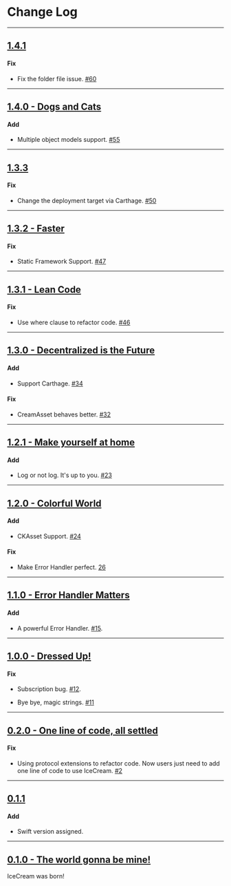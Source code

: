 # Change Log

-----
## [1.4.1](https://github.com/caiyue1993/IceCream/releases/tag/1.4.1)

#### Fix

* Fix the folder file issue. [#60](https://github.com/caiyue1993/IceCream/pull/60) 

-----
## [1.4.0 - Dogs and Cats](https://github.com/caiyue1993/IceCream/releases/tag/1.4.0)

#### Add

* Multiple object models support. [#55](https://github.com/caiyue1993/IceCream/pull/55) 

-----
## [1.3.3](https://github.com/caiyue1993/IceCream/releases/tag/1.3.3)

#### Fix 

* Change the deployment target via Carthage. [#50](https://github.com/caiyue1993/IceCream/pull/50) 

-----
## [1.3.2 - Faster](https://github.com/caiyue1993/IceCream/releases/tag/1.3.2)

#### Fix 

* Static Framework Support. [#47](https://github.com/caiyue1993/IceCream/pull/47) 

-----
## [1.3.1 - Lean Code](https://github.com/caiyue1993/IceCream/releases/tag/1.3.1)

#### Fix 

* Use where clause to refactor code. [#46](https://github.com/caiyue1993/IceCream/pull/46) 

-----
## [1.3.0 - Decentralized is the Future](https://github.com/caiyue1993/IceCream/releases/tag/1.3.0)

#### Add

* Support Carthage. [#34](https://github.com/caiyue1993/IceCream/pull/34)

#### Fix 

* CreamAsset behaves better. [#32](https://github.com/caiyue1993/IceCream/pull/32) 

-----
## [1.2.1 - Make yourself at home](https://github.com/caiyue1993/IceCream/releases/tag/1.2.1)

#### Add

* Log or not log. It's up to you. [#23](https://github.com/caiyue1993/IceCream/issues/23)

-----
## [1.2.0 - Colorful World](https://github.com/caiyue1993/IceCream/releases/tag/1.2.0)

#### Add

* CKAsset Support. [#24](https://github.com/caiyue1993/IceCream/pull/24)

#### Fix

* Make Error Handler perfect. [26](https://github.com/caiyue1993/IceCream/pull/26) 

-----

## [1.1.0 - Error Handler Matters](https://github.com/caiyue1993/IceCream/releases/tag/1.1.0)

#### Add

* A powerful Error Handler. [#15](https://github.com/caiyue1993/IceCream/pull/15).

-----

## [1.0.0 - Dressed Up!](https://github.com/caiyue1993/IceCream/releases/tag/1.0.0)

#### Fix

* Subscription bug. [#12](https://github.com/caiyue1993/IceCream/pull/12).

* Bye bye, magic strings. [#11](https://github.com/caiyue1993/IceCream/pull/11)

---

## [0.2.0 - One line of code, all settled](https://github.com/caiyue1993/IceCream/releases/tag/0.2.0)

#### Fix

* Using protocol extensions to refactor code. Now users just need to add one line of code to use IceCream. [#2](https://github.com/caiyue1993/IceCream/issues/2)

---

## [0.1.1](https://github.com/caiyue1993/IceCream/releases/tag/0.1.1)

#### Add

* Swift version assigned.

---

## [0.1.0 - The world gonna be mine!](https://github.com/caiyue1993/IceCream/releases/tag/0.1.0)

IceCream was born!